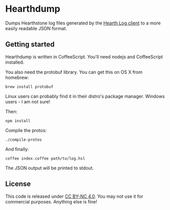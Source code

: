 # Hearthdump

Dumps Hearthstone log files generated by the [Hearth Log client](https://github.com/chippydip/HearthLog) to a more easily readable JSON format.

## Getting started

Hearthdump is written in CoffeeScript. You'll need nodejs and CoffeeScript installed.

You also need the protobuf library. You can get this on OS X from homebrew:

	brew install protobuf
	
Linux users can probably find it in their distro's package manager. Windows users - I am not sure!

Then:

	npm install
	
Compile the protos:

	./compile-protos
	
And finally:

	coffee index.coffee path/to/log.hsl
	
The JSON output will be printed to stdout.

## License

This code is released under [CC BY-NC 4.0](http://creativecommons.org/licenses/by-nc/4.0/deed.en_US). You may not use it for commercial purposes. Anything else is fine!
